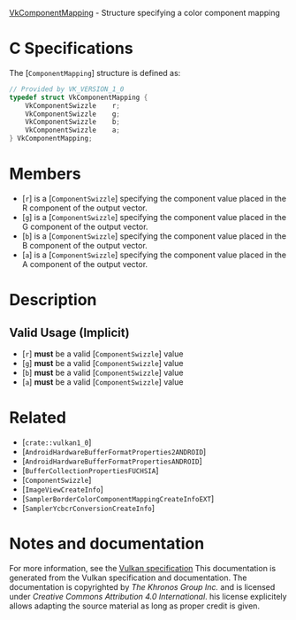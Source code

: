 [VkComponentMapping](https://www.khronos.org/registry/vulkan/specs/1.3-extensions/man/html/VkComponentMapping.html) - Structure specifying a color component mapping

# C Specifications
The [`ComponentMapping`] structure is defined as:
```c
// Provided by VK_VERSION_1_0
typedef struct VkComponentMapping {
    VkComponentSwizzle    r;
    VkComponentSwizzle    g;
    VkComponentSwizzle    b;
    VkComponentSwizzle    a;
} VkComponentMapping;
```

# Members
- [`r`] is a [`ComponentSwizzle`] specifying the component value placed in the R component of the output vector.
- [`g`] is a [`ComponentSwizzle`] specifying the component value placed in the G component of the output vector.
- [`b`] is a [`ComponentSwizzle`] specifying the component value placed in the B component of the output vector.
- [`a`] is a [`ComponentSwizzle`] specifying the component value placed in the A component of the output vector.

# Description
## Valid Usage (Implicit)
-  [`r`] **must**  be a valid [`ComponentSwizzle`] value
-  [`g`] **must**  be a valid [`ComponentSwizzle`] value
-  [`b`] **must**  be a valid [`ComponentSwizzle`] value
-  [`a`] **must**  be a valid [`ComponentSwizzle`] value

# Related
- [`crate::vulkan1_0`]
- [`AndroidHardwareBufferFormatProperties2ANDROID`]
- [`AndroidHardwareBufferFormatPropertiesANDROID`]
- [`BufferCollectionPropertiesFUCHSIA`]
- [`ComponentSwizzle`]
- [`ImageViewCreateInfo`]
- [`SamplerBorderColorComponentMappingCreateInfoEXT`]
- [`SamplerYcbcrConversionCreateInfo`]

# Notes and documentation
For more information, see the [Vulkan specification](https://www.khronos.org/registry/vulkan/specs/1.3-extensions/html/vkspec.html)
This documentation is generated from the Vulkan specification and documentation.
The documentation is copyrighted by *The Khronos Group Inc.* and is licensed under *Creative Commons Attribution 4.0 International*.
his license explicitely allows adapting the source material as long as proper credit is given.
        